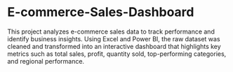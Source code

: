 # E-commerce-Sales-Dashboard
This project analyzes e-commerce sales data to track performance and identify business insights. Using Excel and Power BI, the raw dataset was cleaned and transformed into an interactive dashboard that highlights key metrics such as total sales, profit, quantity sold, top-performing categories, and regional performance. 
